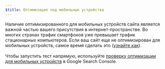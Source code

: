 ```yaml
---
$title: Оптимизация под мобильные устройства
---
```


Наличие оптимизированного для мобильных устройств сайта является важной частью вашего присутствия в интернет-пространстве. Во многих странах трафик смартфонов уже превышает трафик стационарных компьютеров. Если ваш сайт еще не оптимизирован для мобильных устройств, самое время сделать это ([узнайте как](https://support.google.com/webmasters/answer/6352293#blocked-resources)).<br><br>Чтобы запустить тест напрямую, используйте [проверку оптимизации для мобильных устройств](https://search.google.com/test/mobile-friendly) в Google Search Console.
